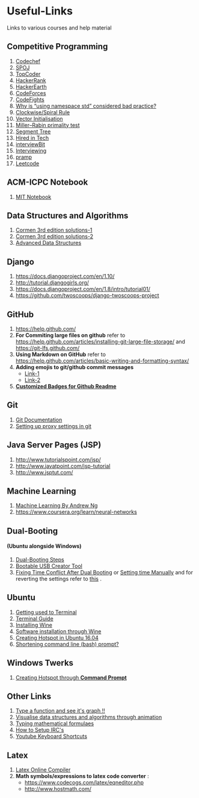 # Useful-Links
Links to various courses and help material

## Competitive Programming

1. [Codechef](https://www.codechef.com/)
2. [SPOJ](http://www.spoj.com/)
3. [TopCoder](https://www.topcoder.com/)
4. [HackerRank](https://www.hackerrank.com/)
5. [HackerEarth](https://www.hackerearth.com/)
6. [CodeForces](http://codeforces.com/)
7. [CodeFights](https://codefights.com/)
8. [Why is “using namespace std” considered bad practice?](http://stackoverflow.com/questions/1452721/why-is-using-namespace-std-considered-bad-practice)
9. [Clockwise/Spiral Rule](http://c-faq.com/decl/spiral.anderson.html)
10. [Vector Initialisation](http://stackoverflow.com/questions/28712364/difference-between-vector-int-v-and-vector-vectorint-v)
11. [Miller–Rabin primality test](https://en.wikipedia.org/wiki/Miller%E2%80%93Rabin_primality_test)
12. [Segment Tree](http://www.geeksforgeeks.org/segment-tree-set-1-sum-of-given-range/)
13. [Hired in Tech](https://www.hiredintech.com/)
14. [interviewBit](https://www.interviewbit.com/dashboard/)
15. [Interviewing](https://interviewing.io/)
16. [pramp](https://www.pramp.com/)
17. [Leetcode](https://leetcode.com/)
## ACM-ICPC Notebook

1. [MIT Notebook](http://web.mit.edu/~ecprice/acm/acm08/notebook.html)

## Data Structures and Algorithms

1. [Cormen 3rd edition solutions-1](http://www.math.rutgers.edu/~ajl213/CLRS/CLRS.html)
2. [Cormen 3rd edition solutions-2](https://github.com/gzc/CLRS)
3. [Advanced Data Structures](https://www.youtube.com/playlist?list=PLUl4u3cNGP61hsJNdULdudlRL493b-XZf)

## Django

1. https://docs.djangoproject.com/en/1.10/
2. http://tutorial.djangogirls.org/
3. https://docs.djangoproject.com/en/1.8/intro/tutorial01/
4. https://github.com/twoscoops/django-twoscoops-project
  
## GitHub

1. https://help.github.com/
2. **For Commiting large files on github** refer to https://help.github.com/articles/installing-git-large-file-storage/
      and https://git-lfs.github.com/
3. **Using Markdown on GitHub** refer to https://help.github.com/articles/basic-writing-and-formatting-syntax/ 
4. **Adding emojis to git/github commit messages**
   - [Link-1](https://www.webpagefx.com/tools/emoji-cheat-sheet/)
   - [Link-2](https://gist.github.com/rxaviers/7360908)
5. [**Customized Badges for Github Readme**](http://shields.io/)
  

## Git

1. [Git Documentation](https://git-scm.com/docs)
2. [Setting up proxy settings in git](http://stackoverflow.com/questions/783811/getting-git-to-work-with-a-proxy-server)

## Java Server Pages (JSP)

1. http://www.tutorialspoint.com/jsp/
2. http://www.javatpoint.com/jsp-tutorial
3. http://www.jsptut.com/
  
## Machine Learning

1. [Machine Learning By Andrew Ng](https://www.coursera.org/learn/machine-learning)                                   
2. https://www.coursera.org/learn/neural-networks

## Dual-Booting 
#### (Ubuntu alongside Windows)

1. [Dual-Booting Steps](http://www.everydaylinuxuser.com/2014/05/install-ubuntu-1404-alongside-windows.html)
2. [Bootable USB Creator Tool](http://www.pendrivelinux.com/universal-usb-installer-easy-as-1-2-3/)
3. [Fixing Time Conflict After Dual Booting](http://askubuntu.com/questions/169376/clock-time-is-off-on-dual-boot) or [Setting time Manually](https://access.redhat.com/documentation/en-US/Red_Hat_Enterprise_Linux/7/html/System_Administrators_Guide/chap-Configuring_the_Date_and_Time.html) and for reverting the settings refer to [this](http://www.webupd8.org/2014/09/dual-boot-fix-time-differences-between.html) .

## Ubuntu

1. [Getting used to Terminal](http://linuxcommand.org/index.php)
2. [Terminal Guide](https://help.ubuntu.com/community/CategoryCommandLine)
3. [Installing Wine](http://ubuntuhandbook.org/index.php/2015/12/install-wine-1-8-stable-new-ppa/)
4. [Software installation through Wine](http://askubuntu.com/questions/316025/how-to-install-and-configure-wine)
5. [Creating Hotspot in Ubuntu 16.04](http://askubuntu.com/questions/762846/how-to-creat-wifi-hotspot-in-ubuntu-16-04-since-ap-hotspot-is-no-more-working) 
6. [Shortening command line (bash) prompt?](http://askubuntu.com/questions/145618/how-can-i-shorten-my-command-line-bash-prompt)

## Windows Twerks

1. [Creating Hotspot through **Command Prompt**](http://www.technicalnotes.org/create-wi-fi-hotspot-in-windows-10-using-command-prompt/)

## Other Links

1. [Type a function and see it's graph !!](https://www.desmos.com/calculator)
2. [Visualise data structures and algorithms through animation](http://visualgo.net/)
3. [Typing mathematical formulaes](https://en.wikibooks.org/wiki/LaTeX/Mathematics)
4. [How to Setup IRC's](https://www.youtube.com/watch?v=gMQ9b-OPOsg)
5. [Youtube Keyboard Shortcuts](http://www.hongkiat.com/blog/youtube-keyboard-shortcuts/)

## Latex

1.  [Latex Online Compiler](https://www.sharelatex.com/)
2.  **Math symbols/expressions to latex code converter** :
    - https://www.codecogs.com/latex/eqneditor.php
    - http://www.hostmath.com/
